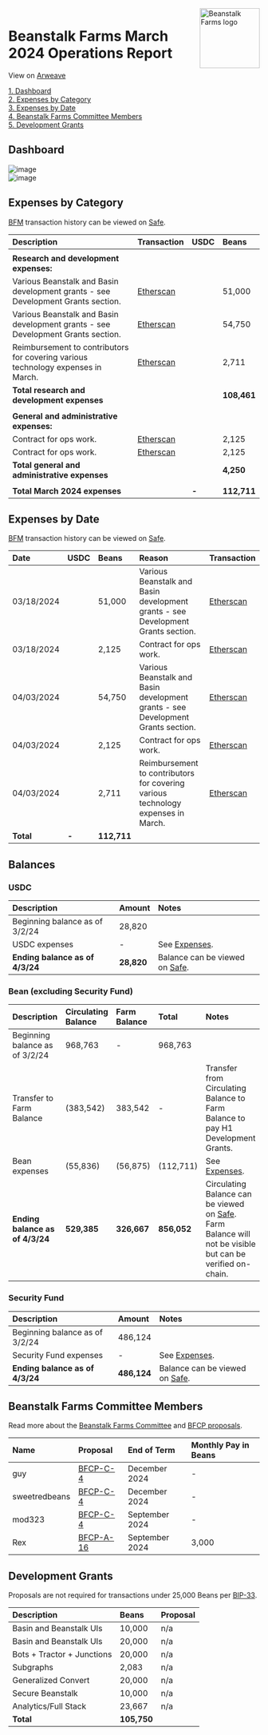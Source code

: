 <img src="https://arweave.net/jT_5PRnlx5T4olxEPanXO9m6ur5ho341aY4cmp9YNuM" alt="Beanstalk Farms logo" align="right" width="120" />

# Beanstalk Farms March 2024 Operations Report

View on [Arweave](https://arweave.net/0QuogkaEftFFq533flriO0yTpIkFENU7A-QIwD7kYU4)

[1. Dashboard](#dashboard)  
[2. Expenses by Category](#expenses-by-category)  
[3. Expenses by Date](#expenses-by-date)  
[4. Beanstalk Farms Committee Members](#beanstalk-farms-committee-members)  
[5. Development Grants](#development-grants)  

## Dashboard

![image](https://arweave.net/S_Q-Q_ACRQlC-5tsmvyjVQv0-7m4fanI1jg9wwyiJW0)  
![image](https://arweave.net/EdCgWvCT1QJqDaD6PLj7gxpD8gLH-amf1dkHfh_MOpY)  

## Expenses by Category

[BFM](https://docs.bean.money/almanac/governance/beanstalk-farms/bfm-dashboard) transaction history can be viewed on [Safe](https://app.safe.global/eth:0x21DE18B6A8f78eDe6D16C50A167f6B222DC08DF7/transactions/history).

| Description                                                                      | Transaction                                                                                             | USDC  | Beans       |
| :------------------------------------------------------------------------------- | :------------------------------------------------------------------------------------------------------ | :---- | :---------- |
|                                                                                  |                                                                                                         |       |             |
| **Research and development expenses:**                                           |                                                                                                         |       |             |
| Various Beanstalk and Basin development grants - see Development Grants section. | [Etherscan](https://etherscan.io/tx/0x540630b910870d303f2620f3ca4422c33bf5a0a7781e826eddf6d8a068f6c113) |       | 51,000      |
| Various Beanstalk and Basin development grants - see Development Grants section. | [Etherscan](https://etherscan.io/tx/0x49bfa650f592a149c42787aa8e59cc557f4e68bf2c57256d47e7cea0065faf78) |       | 54,750      |
| Reimbursement to contributors for covering various technology expenses in March. | [Etherscan](https://etherscan.io/tx/0x49bfa650f592a149c42787aa8e59cc557f4e68bf2c57256d47e7cea0065faf78) |       | 2,711       |
| **Total research and development expenses**                                      |                                                                                                         |       | **108,461** |
|                                                                                  |                                                                                                         |       |             |
| **General and administrative expenses:**                                         |                                                                                                         |       |             |
| Contract for ops work.                                                           | [Etherscan](https://etherscan.io/tx/0x540630b910870d303f2620f3ca4422c33bf5a0a7781e826eddf6d8a068f6c113) |       | 2,125       |
| Contract for ops work.                                                           | [Etherscan](https://etherscan.io/tx/0x49bfa650f592a149c42787aa8e59cc557f4e68bf2c57256d47e7cea0065faf78) |       | 2,125       |
| **Total general and administrative expenses**                                    |                                                                                                         |       | **4,250**   |
|                                                                                  |                                                                                                         |       |             |
| **Total March 2024 expenses**                                                    |                                                                                                         | **-** | **112,711** |

## Expenses by Date

[BFM](https://docs.bean.money/almanac/governance/beanstalk-farms/bfm-dashboard) transaction history can be viewed on [Safe](https://app.safe.global/eth:0x21DE18B6A8f78eDe6D16C50A167f6B222DC08DF7/transactions/history).

| Date       | USDC  | Beans       | Reason                                                                           | Transaction                                                                                             |
| :--------- | :---- | :---------- | :------------------------------------------------------------------------------- | :------------------------------------------------------------------------------------------------------ |
| 03/18/2024 |       | 51,000      | Various Beanstalk and Basin development grants - see Development Grants section. | [Etherscan](https://etherscan.io/tx/0x540630b910870d303f2620f3ca4422c33bf5a0a7781e826eddf6d8a068f6c113) |
| 03/18/2024 |       | 2,125       | Contract for ops work.                                                           | [Etherscan](https://etherscan.io/tx/0x540630b910870d303f2620f3ca4422c33bf5a0a7781e826eddf6d8a068f6c113) |
| 04/03/2024 |       | 54,750      | Various Beanstalk and Basin development grants - see Development Grants section. | [Etherscan](https://etherscan.io/tx/0x49bfa650f592a149c42787aa8e59cc557f4e68bf2c57256d47e7cea0065faf78) |
| 04/03/2024 |       | 2,125       | Contract for ops work.                                                           | [Etherscan](https://etherscan.io/tx/0x49bfa650f592a149c42787aa8e59cc557f4e68bf2c57256d47e7cea0065faf78) |
| 04/03/2024 |       | 2,711       | Reimbursement to contributors for covering various technology expenses in March. | [Etherscan](https://etherscan.io/tx/0x49bfa650f592a149c42787aa8e59cc557f4e68bf2c57256d47e7cea0065faf78) |
| **Total**  | **-** | **112,711** |                                                                                  |                                                                                                         |

## Balances

### USDC

| Description                     | Amount     | Notes                                                                                                             |
| :------------------------------ | :--------- | :---------------------------------------------------------------------------------------------------------------- |
| Beginning balance as of 3/2/24  | 28,820     |                                                                                                                   |
| USDC expenses                   | -          | See [Expenses](#expenses-by-category).                                                                            |
| **Ending balance as of 4/3/24** | **28,820** | Balance can be viewed on [Safe](https://app.safe.global/eth:0x21DE18B6A8f78eDe6D16C50A167f6B222DC08DF7/balances). |

### Bean (excluding Security Fund)

| Description                     | Circulating Balance | Farm Balance | Total       | Notes                                                                                                                                                                                        |
| :------------------------------ | :------------------ | :----------- | :---------- | :------------------------------------------------------------------------------------------------------------------------------------------------------------------------------------------- |
| Beginning balance as of 3/2/24  | 968,763             | -            | 968,763     |                                                                                                                                                                                              |
| Transfer to Farm Balance        | (383,542)           | 383,542      | -           | Transfer from Circulating Balance to Farm Balance to pay H1 Development Grants.                                                                                                              |
| Bean expenses                   | (55,836)            | (56,875)     | (112,711)   | See [Expenses](#expenses-by-category).                                                                                                                                                       |
| **Ending balance as of 4/3/24** | **529,385**         | **326,667**  | **856,052** | Circulating Balance can be viewed on [Safe](https://app.safe.global/eth:0x21DE18B6A8f78eDe6D16C50A167f6B222DC08DF7/balances). Farm Balance will not be visible but can be verified on-chain. |

### Security Fund

| Description                     | Amount      | Notes                                                                                                             |
| :------------------------------ | :---------- | :---------------------------------------------------------------------------------------------------------------- |
| Beginning balance as of 3/2/24  | 486,124     |                                                                                                                   |
| Security Fund expenses          | -           | See [Expenses](#expenses-by-category).                                                                            |
| **Ending balance as of 4/3/24** | **486,124** | Balance can be viewed on [Safe](https://app.safe.global/eth:0x21DE18B6A8f78eDe6D16C50A167f6B222DC08DF7/balances). |

## Beanstalk Farms Committee Members

Read more about the [Beanstalk Farms Committee](https://docs.bean.money/almanac/governance/beanstalk-farms#beanstalk-farms-committee) and [BFCP proposals](https://docs.bean.money/almanac/governance/proposals#bfcp).

| Name          | Proposal                                                                     | End of Term    | Monthly Pay in Beans |
| :------------ | :--------------------------------------------------------------------------- | :------------- | :------------------- |
| guy           | [BFCP-C-4](https://arweave.net/DcWYtmUXfFk3wXEN7vr-bsHjXro6PoNV6XdrKtYDgJE)  | December 2024  | -                    |
| sweetredbeans | [BFCP-C-4](https://arweave.net/DcWYtmUXfFk3wXEN7vr-bsHjXro6PoNV6XdrKtYDgJE)  | December 2024  | -                    |
| mod323        | [BFCP-C-4](https://arweave.net/DcWYtmUXfFk3wXEN7vr-bsHjXro6PoNV6XdrKtYDgJE)  | September 2024 | -                    |
| Rex           | [BFCP-A-16](https://arweave.net/HhOwYuvz2a3cWt-_KQjf6sWMaD8qZpzRJmL-fw5O3qs) | September 2024 | 3,000                |

## Development Grants

Proposals are not required for transactions under 25,000 Beans per [BIP-33](https://arweave.net/-iklnExU_oJl3N2Lh0wnnGqeT8cTV0L6d6YOpbn2iKc#governance).

| Description                | Beans       | Proposal |
| :------------------------- | :---------- | :------- |
| Basin and Beanstalk UIs    | 10,000      | n/a      |
| Basin and Beanstalk UIs    | 20,000      | n/a      |
| Bots + Tractor + Junctions | 20,000      | n/a      |
| Subgraphs                  | 2,083       | n/a      |
| Generalized Convert        | 20,000      | n/a      |
| Secure Beanstalk           | 10,000      | n/a      |
| Analytics/Full Stack       | 23,667      | n/a      |
| **Total**                  | **105,750** |          |
